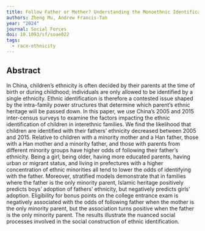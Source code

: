 ```yaml
---
title: Follow Father or Mother? Understanding the Monoethnic Identification of Biethnic Children in China
authors: Zheng Mu, Andrew Francis-Tan
year: "2024"
journal: Social Forces
doi: 10.1093/sf/soae022
tags:
  - race-ethnicity
---
```

## Abstract

In China, children’s ethnicity is often decided by their parents at the time of birth or during childhood; individuals are only allowed to be identified by a single ethnicity. Ethnic identification is therefore a contested issue shaped by the intra-family power structures that determine which parent’s ethnic heritage will be passed down. In this paper, we use China’s 2005 and 2015 inter-census surveys to examine the factors impacting the ethnic identification of children in interethnic families. We find the likelihood that children are identified with their fathers’ ethnicity decreased between 2005 and 2015. Relative to children with a minority mother and a Han father, those with a Han mother and a minority father, and those with parents from different minority groups have higher odds of following their father’s ethnicity. Being a girl, being older, having more educated parents, having urban or migrant status, and living in prefectures with a higher concentration of ethnic minorities all tend to lower the odds of identifying with the father. Moreover, stratified models demonstrate that in families where the father is the only minority parent, Islamic heritage positively predicts boys’ adoption of fathers’ ethnicity, but negatively predicts girls’ adoption. Eligibility for bonus points on the college entrance exam is negatively associated with the odds of following father when the mother is the only minority parent, but the association turns positive when the father is the only minority parent. The results illustrate the nuanced social processes involved in the social construction of ethnic identification.
